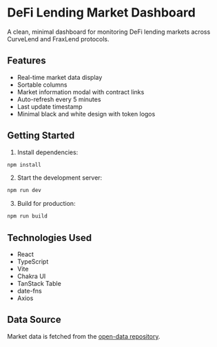 # DeFi Lending Market Dashboard

A clean, minimal dashboard for monitoring DeFi lending markets across CurveLend and FraxLend protocols.

## Features

- Real-time market data display
- Sortable columns
- Market information modal with contract links
- Auto-refresh every 5 minutes
- Last update timestamp
- Minimal black and white design with token logos

## Getting Started

1. Install dependencies:

```bash
npm install
```

2. Start the development server:

```bash
npm run dev
```

3. Build for production:

```bash
npm run build
```

## Technologies Used

- React
- TypeScript
- Vite
- Chakra UI
- TanStack Table
- date-fns
- Axios

## Data Source

Market data is fetched from the [open-data repository](https://github.com/wavey0x/open-data/blob/master/resupply_market_data.json).
